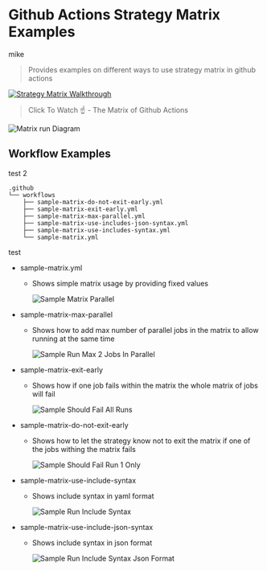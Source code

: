 # Github Actions Strategy Matrix Examples
mike

> Provides examples on different ways to use strategy matrix in github actions

[![Strategy Matrix Walkthrough](https://img.youtube.com/vi/z_fjpPbaAgw/0.jpg)](https://www.youtube.com/watch?v=z_fjpPbaAgw)

> Click To Watch ☝️ - The Matrix of Github Actions

![Matrix run Diagram](./assets/matrix-run-diagram.png)

## Workflow Examples


test 2
```
.github
└── workflows
    ├── sample-matrix-do-not-exit-early.yml
    ├── sample-matrix-exit-early.yml
    ├── sample-matrix-max-parallel.yml
    ├── sample-matrix-use-includes-json-syntax.yml
    ├── sample-matrix-use-includes-syntax.yml
    └── sample-matrix.yml
```

test
- sample-matrix.yml
    - Shows simple matrix usage by providing fixed values
    
        ![Sample Matrix Parallel](https://github.com/meroware/github-actions-strategy-matrix-example/workflows/Sample%20Matrix%20Parallel/badge.svg)

- sample-matrix-max-parallel
    - Shows how to add max number of parallel jobs in the matrix to allow running at the same time
    
        ![Sample Run Max 2 Jobs In Parallel](https://github.com/meroware/github-actions-strategy-matrix-example/workflows/Sample%20Run%20Max%202%20Jobs%20In%20Parallel/badge.svg)
    
- sample-matrix-exit-early
    - Shows how if one job fails within the matrix the whole matrix of jobs will fail
    
        ![Sample Should Fail All Runs](https://github.com/meroware/github-actions-strategy-matrix-example/workflows/Sample%20Should%20Fail%20All%20Runs/badge.svg)

- sample-matrix-do-not-exit-early
    - Shows how to let the strategy know not to exit the matrix if one of the jobs withing the matrix fails
    
        ![Sample Should Fail Run 1 Only](https://github.com/meroware/github-actions-strategy-matrix-example/workflows/Sample%20Should%20Fail%20Run%201%20Only/badge.svg)

- sample-matrix-use-include-syntax
    - Shows include syntax in yaml format
    
        ![Sample Run Include Syntax](https://github.com/meroware/github-actions-strategy-matrix-example/workflows/Sample%20Run%20Include%20Syntax/badge.svg)

- sample-matrix-use-include-json-syntax
    - Shows include syntax in json format
    
        ![Sample Run Include Syntax Json Format](https://github.com/meroware/github-actions-strategy-matrix-example/workflows/Sample%20Run%20Include%20Syntax%20Json%20Format/badge.svg)
